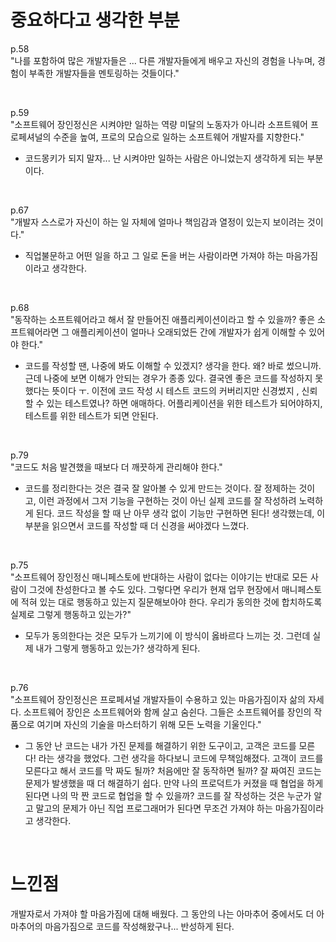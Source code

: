 # 중요하다고 생각한 부분

p.58 </br>
"나를 포함하여 많은 개발자들은 ... 다른 개발자들에게 배우고 자신의 경험을 나누며, 경험이 부족한 개발자들을 멘토링하는 것들이다."

</br>

p.59 </br>
"소프트웨어 장인정신은 시켜야만 일하는 역량 미달의 노동자가 아니라 소프트웨어 프로페셔널의 수준을 높여, 프로의 모습으로 일하는 소프트웨어 개발자를 지향한다." </br>

- 코드몽키가 되지 말자... 난 시켜야만 일하는 사람은 아니었는지 생각하게 되는 부분이다.

</br>

p.67 </br>
"개발자 스스로가 자신이 하는 일 자체에 얼마나 책임감과 열정이 있는지 보이려는 것이다." </br>

- 직업불문하고 어떤 일을 하고 그 일로 돈을 버는 사람이라면 가져야 하는 마음가짐이라고 생각한다.

</br>

p.68 </br>
"동작하는 소프트웨어라고 해서 잘 만들어진 애플리케이션이라고 할 수 있을까? 좋은 소프트웨어라면 그 애플리케이션이 얼마나 오래되었든 간에 개발자가 쉽게 이해할 수 있어야 한다." </br>

- 코드를 작성할 땐, 나중에 봐도 이해할 수 있겠지? 생각을 한다. 왜? 바로 썼으니까. 근데 나중에 보면 이해가 안되는 경우가 종종 있다. 결국엔 좋은 코드를 작성하지 못했다는 뜻이다 ㅜ. 이전에 코드 작성 시 테스트 코드의 커버리지만 신경썼지 , 신뢰할 수 있는 테스트였나? 하면 애매하다. 어플리케이션을 위한 테스트가 되어야하지, 테스트를 위한 테스트가 되면 안된다. </br>

</br>

p.79 </br>
"코드도 처음 발견했을 때보다 더 깨끗하게 관리해야 한다." </br>

- 코드를 정리한다는 것은 결국 잘 알아볼 수 있게 만드는 것이다. 잘 정제하는 것이고, 이런 과정에서 그저 기능을 구현하는 것이 아닌 실제 코드를 잘 작성하려 노력하게 된다. 코드 작성을 할 때 난 아무 생각 없이 기능만 구현하면 된다! 생각했는데, 이 부분을 읽으면서 코드를 작성할 때 더 신경을 써야겠다 느꼈다. </br>

</br>

p.75 </br>
"소프트웨어 장인정신 매니페스토에 반대하는 사람이 없다는 이야기는 반대로 모든 사람이 그것에 찬성한다고 볼 수도 있다. 그렇다면 우리가 현재 업무 현장에서 매니페스토에 적혀 있는 대로 행동하고 있는지 질문해보아야 한다. 우리가 동의한 것에 합치하도록 실제로 그렇게 행동하고 있는가?" </br>

- 모두가 동의한다는 것은 모두가 느끼기에 이 방식이 옳바르다 느끼는 것. 그런데 실제 내가 그렇게 행동하고 있는가? 생각하게 된다.

</br>

p.76 </br>
"소프트웨어 장인정신은 프로페셔널 개발자들이 수용하고 있는 마음가짐이자 삶의 자세다. 소프트웨어 장인은 소프트웨어와 함께 살고 숨쉰다. 그들은 소프트웨어를 장인의 작품으로 여기며 자신의 기술을 마스터하기 위해 모든 노력을 기울인다." </br>

- 그 동안 난 코드는 내가 가진 문제를 해결하기 위한 도구이고, 고객은 코드를 모른다! 라는 생각을 했었다. 그런 생각을 하다보니 코드에 무책임해졌다. 고객이 코드를 모른다고 해서 코드를 막 짜도 될까? 처음에만 잘 동작하면 될까? 잘 짜여진 코드는 문제가 발생했을 때 더 해결하기 쉽다. 만약 나의 프로덕트가 커졌을 때 협업을 하게 된다면 나의 막 짠 코드로 협업을 할 수 있을까? 코드를 잘 작성하는 것은 누군가 알고 말고의 문제가 아닌 직업 프로그래머가 된다면 무조건 가져야 하는 마음가짐이라고 생각한다. </br>

</br>

# 느낀점

개발자로서 가져야 할 마음가짐에 대해 배웠다. 그 동안의 나는 아마추어 중에서도 더 아마추어의 마음가짐으로 코드를 작성해왔구나... 반성하게 된다.
